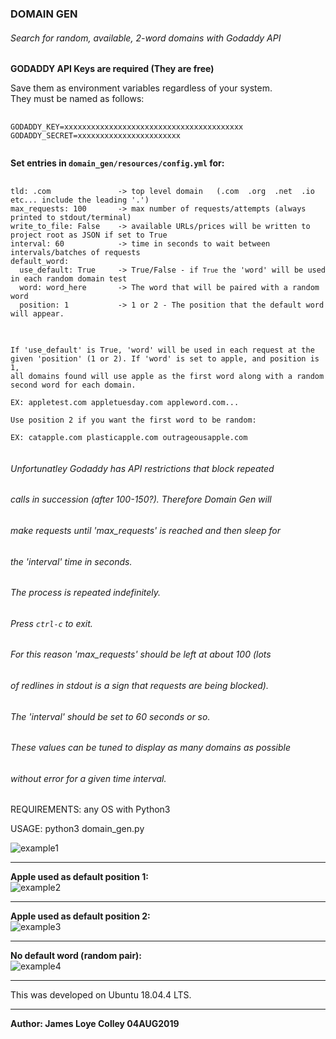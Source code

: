 ### DOMAIN GEN

###### Search for random, available, 2-word domains with Godaddy API

<b>GODADDY API Keys are required (They are free)</b>

Save them as environment variables regardless of your system.<br>
They must be named as follows:

<pre>
  <code>
GODADDY_KEY=xxxxxxxxxxxxxxxxxxxxxxxxxxxxxxxxxxxxxxxx
GODADDY_SECRET=xxxxxxxxxxxxxxxxxxxxxxx
  </code>
</pre>


<b>Set entries in <code>domain_gen/resources/config.yml</code> for:</b>

<pre>
  <code>
tld: .com               -> top level domain   (.com  .org  .net  .io   etc... include the leading '.')
max_requests: 100       -> max number of requests/attempts (always printed to stdout/terminal)
write_to_file: False    -> available URLs/prices will be written to project root as JSON if set to True
interval: 60            -> time in seconds to wait between intervals/batches of requests
default_word:
  use_default: True     -> True/False - if <code>True</code> the 'word' will be used in each random domain test
  word: word_here       -> The word that will be paired with a random word
  position: 1           -> 1 or 2 - The position that the default word will appear.
  </code>
</pre>


<pre>
  <code>
If 'use_default' is True, 'word' will be used in each request at the
given 'position' (1 or 2). If 'word' is set to apple, and position is 1,
all domains found will use apple as the first word along with a random
second word for each domain.

EX: appletest.com appletuesday.com appleword.com...

Use position 2 if you want the first word to be random:

EX: catapple.com plasticapple.com outrageousapple.com
  </code>
</pre>


###### Unfortunatley Godaddy has API restrictions that block repeated
###### calls in succession (after 100-150?). Therefore Domain Gen will
###### make requests until 'max_requests' is reached and then sleep for
###### the 'interval' time in seconds.

###### The process is repeated indefinitely.
###### Press <code>ctrl-c</code> to exit.

###### For this reason 'max_requests' should be left at about 100 (lots
###### of redlines in stdout is a sign that requests are being blocked).
###### The 'interval' should be set to 60 seconds or so.

###### These values can be tuned to display as many domains as possible
###### without error for a given time interval.


REQUIREMENTS: any OS with Python3

USAGE: python3 domain_gen.py


<img src="https://github.com/rootVIII/domain_gen/blob/master/screenshots/sc.png" alt="example1">
<hr>

<b>Apple used as default position 1:</b><br>
<img src="https://github.com/rootVIII/domain_gen/blob/master/screenshots/sc2.png" alt="example2">
<hr>

<b>Apple used as default position 2:</b><br>
<img src="https://github.com/rootVIII/domain_gen/blob/master/screenshots/sc3.png" alt="example3">
<hr>

<b>No default word (random pair):</b><br>
<img src="https://github.com/rootVIII/domain_gen/blob/master/screenshots/sc4.png" alt="example4">
<hr>
This was developed on Ubuntu 18.04.4 LTS.
<hr>
<b>Author: James Loye Colley  04AUG2019</b><br><br>

